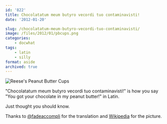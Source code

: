 ```yaml
---
id: '822'
title: Chocolatatum meum butyro vecordi tuo contaminavisti!
date: '2012-01-20'

slug: /chocolatatum-meum-butyro-vecordi-tuo-contaminavisti/
image: /files/2012/01/pbcups.png
categories:
    - docwhat
tags:
    - latin
    - silly
format: aside
archived: true
---
```


![Reese's Peanut Butter Cups](pbcups.png)

"Chocolatatum meum butyro vecordi tuo contaminavisti!" is how you say "You got
your chocolate in my peanut butter!" in Latin.

Just thought you should know.

Thanks to [@fadeaccompli](https://twitter.com/#!/fadeaccompli) for the
translation and
[Wikipedia](http://en.wikipedia.org/wiki/Reese%27s_Peanut_Butter_Cups) for the
picture.
